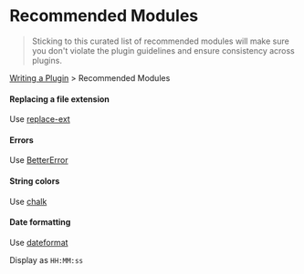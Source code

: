 # Recommended Modules

> Sticking to this curated list of recommended modules will make sure you don't violate the plugin guidelines and ensure consistency across plugins.

[Writing a Plugin](README.md) > Recommended Modules

#### Replacing a file extension

Use [replace-ext](https://github.com/wearefractal/replace-ext)

#### Errors

Use [BetterError](https://github.com/wearefractal/BetterError)

#### String colors

Use [chalk](https://github.com/sindresorhus/chalk)

#### Date formatting

Use [dateformat](https://github.com/felixge/node-dateformat)


Display as `HH:MM:ss`
